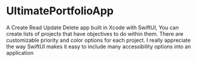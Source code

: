 # UltimatePortfolioApp

A Create Read Update Delete app built in Xcode with SwiftUI, You can create lists of projects that have objectives to do within them. There are customizable priority and color options for each project. I really appreciate the way SwiftUI makes it easy to include many accessibility options into an application
